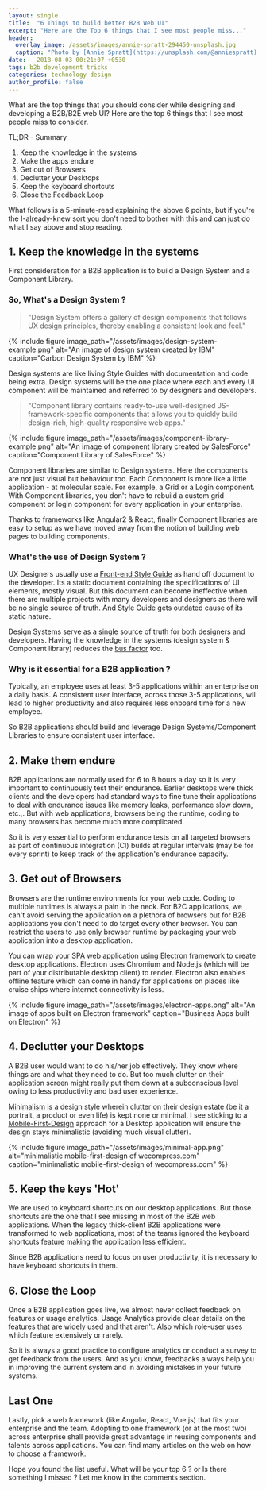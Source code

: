 ```yaml
---
layout: single
title:  "6 Things to build better B2B Web UI"
excerpt: "Here are the Top 6 things that I see most people miss..."
header:
  overlay_image: /assets/images/annie-spratt-294450-unsplash.jpg
  caption: "Photo by [Annie Spratt](https://unsplash.com/@anniespratt) on [**Unsplash**](https://unsplash.com)"
date:   2018-08-03 00:21:07 +0530
tags: b2b development tricks
categories: technology design
author_profile: false
---
```



What are the top things that you should consider while designing and developing a B2B/B2E web UI? Here are the top 6 things that I see most people miss to consider.

TL;DR - Summary

1.  Keep the knowledge in the systems
2.  Make the apps endure 
3.  Get out of Browsers
4.  Declutter your Desktops
5.  Keep the keyboard shortcuts
6.  Close the Feedback Loop

What follows is a 5-minute-read explaining the above 6 points, but if you're the I-already-knew sort you don't need to bother with this and can just do what I say above and stop reading.

## 1. Keep the knowledge in the systems
		
First consideration for a B2B application is to build a Design System and a Component Library.  

###  So, What's a Design System ? 

>"Design System offers a gallery of design components that follows UX design principles, thereby enabling a consistent look and feel."

{% include figure image_path="/assets/images/design-system-example.png" alt="An image of design system created by IBM" caption="Carbon Design System by IBM" %}

Design systems are like living Style Guides with documentation and code being extra. Design systems will be the one place where each and every UI component will be maintained and referred to by designers and developers.

>"Component library contains ready-to-use well-designed JS-framework-specific components that allows you to quickly build design-rich, high-quality responsive web apps."

{% include figure image_path="/assets/images/component-library-example.png" alt="An image of  component library created by SalesForce" caption="Component Library of SalesForce" %}

Component libraries are similar to Design systems. Here the components are not just visual but behaviour too. Each Component is more like a little application - at molecular scale. For example, a Grid or a Login component. With Component libraries, you don't have to rebuild a custom grid component or login component for every application in your enterprise. 

Thanks to frameworks like Angular2 & React, finally Component libraries are easy to setup as we have moved away from the notion of building web pages to building components.

###  What's the use of Design System ?
UX Designers usually use a [Front-end Style Guide](http://bradfrost.com/blog/post/style-guides/) as hand off document to the developer. Its a static document containing the specifications of UI elements, mostly visual. But this document can become ineffective when there are multiple projects with many developers and designers as there will be no single source of truth. And Style Guide gets outdated cause of its static nature. 

Design Systems serve as a single source of truth for both designers and developers. Having the knowledge in the systems (design system & Component library) reduces the [bus factor](https://en.wikipedia.org/wiki/Bus_factor) too. 

###  Why is it essential for a B2B application ? 
Typically, an employee uses at least 3-5 applications within an enterprise on a daily basis. A consistent user interface, across those 3-5 applications, will lead to higher productivity and also requires less onboard time for a new employee. 

So B2B applications should build and leverage Design Systems/Component Libraries to ensure consistent user interface.

## 2. Make them endure

B2B applications are normally used for 6 to 8 hours a day so it is very important to continuously test their endurance. Earlier desktops were thick clients and the developers had standard ways to fine tune their applications to deal with endurance issues like memory leaks, performance slow down, etc.,. But with web applications, browsers being the runtime, coding to many browsers has become much more complicated. 

So it is very essential to perform endurance tests on all targeted browsers as part of continuous integration (CI) builds at regular intervals (may be for every sprint) to keep track of the application's endurance capacity.

## 3. Get out of Browsers 

Browsers are the runtime environments for your web code. Coding to multiple runtimes is always a pain in the neck. For B2C applications, we can't avoid serving the application on a plethora of browsers but for B2B applications you don't need to do target every other browser. You can restrict the users to use only browser runtime by packaging your web application into a desktop application.
      
You can wrap your SPA web application using [Electron](https://electronjs.org/) framework to create desktop applications. Electron uses Chromium and Node.js (which will be part of your distributable desktop client) to render. Electron also enables offline feature which can come in handy for applications on places like cruise ships where internet connectivity is less. 

{% include figure image_path="/assets/images/electron-apps.png" alt="An image of apps built on Electron framework" caption="Business Apps built on Electron" %}

## 4. Declutter your Desktops

A B2B user would want to do his/her job effectively. They know where things are and what they need to do.  But too much clutter on their application screen might really put them down at a subconscious level owing to less productivity and bad user experience. 

[Minimalism](https://www.sitepoint.com/what-is-minimalism/) is a design style wherein clutter on their design estate (be it a portrait, a product or even life) is kept none or minimal. I see sticking to a [Mobile-First-Design](https://www.uxpin.com/studio/blog/a-hands-on-guide-to-mobile-first-design/) approach for a Desktop application will ensure the design stays minimalistic (avoiding much visual clutter).

{% include figure image_path="/assets/images/minimal-app.png" alt="minimalistic mobile-first-design of wecompress.com" caption="minimalistic mobile-first-design of wecompress.com" %}

## 5. Keep the keys 'Hot'

We are used to keyboard shortcuts on our desktop applications. But those shortcuts are the one that I see missing in most of the B2B web applications. When the legacy thick-client B2B applications were transformed to web applications, most of the teams ignored the keyboard shortcuts feature making the application less efficient. 

Since B2B applications need to focus on user productivity, it is necessary to have keyboard shortcuts in them. 

## 6. Close the Loop  

Once a B2B application goes live, we almost never collect feedback on features or usage analytics. Usage Analytics provide clear details on the features that are widely used and that aren't. Also which role-user uses which feature extensively or rarely. 

So it is always a good practice to configure analytics or conduct a survey to get feedback from the users. And as you know, feedbacks always help you in improving the current system and in avoiding mistakes in your future systems.  
	   
## Last One 
Lastly, pick a web framework (like Angular, React, Vue.js) that fits your enterprise and the team. Adopting to one framework (or at the most two) across enterprise shall provide great advantage in reusing components and talents across applications. You can find many articles on the web on how to choose a framework.


Hope you found the list useful. What will be your top 6 ? or Is there something I missed ? Let me know in the comments section. 